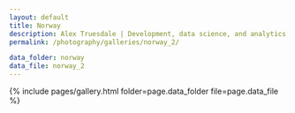 ```yaml
---
layout: default
title: Norway
description: Alex Truesdale | Development, data science, and analytics. Pursuing growth with boundless, interminable curiosity.
permalink: /photography/galleries/norway_2/

data_folder: norway
data_file: norway_2
---
```

{% include pages/gallery.html folder=page.data_folder file=page.data_file %}
